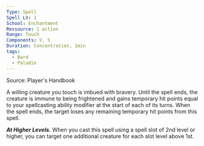 ```yaml
---
Type: Spell
Spell LV: 1
School: Enchantment
Ressource: 1 action
Range: Touch
Components: V, S
Duration: Concentration, 1min
tags:
  - Bard
  - Paladin
---
```

Source: Player's Handbook

A willing creature you touch is imbued with bravery. Until the spell ends, the creature is immune to being frightened and gains temporary hit points equal to your spellcasting ability modifier at the start of each of its turns. When the spell ends, the target loses any remaining temporary hit points from this spell.

**_At Higher Levels._** When you cast this spell using a spell slot of 2nd level or higher, you can target one additional creature for each slot level above 1st.